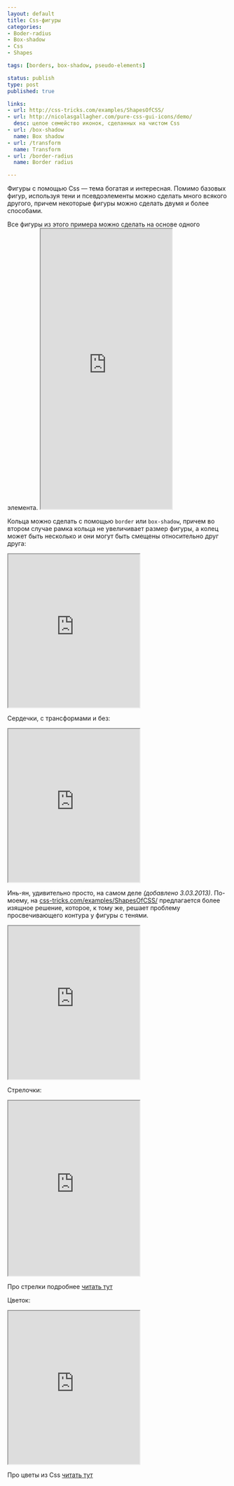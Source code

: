 ```yaml
---
layout: default
title: Css-фигуры
categories:
- Boder-radius
- Box-shadow
- Css
- Shapes

tags: [borders, box-shadow, pseudo-elements]

status: publish
type: post
published: true

links:
- url: http://css-tricks.com/examples/ShapesOfCSS/
- url: http://nicolasgallagher.com/pure-css-gui-icons/demo/
  desc: целое семейство иконок, сделанных на чистом Css
- url: /box-shadow
  name: Box shadow
- url: /transform
  name: Transform
- url: /border-radius
  name: Border radius

---
```

Фигуры с помощью Css — тема богатая и интересная. Помимо базовых фигур, используя тени и псевдоэлементы можно сделать много всякого другого, причем некоторые фигуры можно сделать двумя и более способами.

<!--more-->Все фигуры из этого примера можно сделать на основе одного элемента.

<iframe class="jsbin" style="height: 640px" src="http://jsbin.com/AZuFAkO/5/embed?output"></iframe>

Кольца можно сделать с помощью <code>border</code> или <code>box-shadow</code>, причем во втором случае рамка кольца не увеличивает размер фигуры, а колец может быть несколько и они могут быть смещены относительно друг друга:

<iframe class="jsbin" style="height: 350px" src="http://jsbin.com/uSiWahO/2/embed?output,css"></iframe>

Сердечки, с трансформами и без:

<iframe class="jsbin" style="height: 350px" src="http://jsbin.com/AZuFAkO/1/embed?output,css"></iframe>

Инь-ян, удивительно просто, на самом деле <em>(добавлено 3.03.2013)</em>.
По-моему, на <a href="http://css-tricks.com/examples/ShapesOfCSS/">css-tricks.com/examples/ShapesOfCSS/</a> предлагается более изящное решение, которое, к тому же, решает проблему просвечивающего контура у фигуры с тенями.

<iframe class="jsbin" style="height: 350px" src="http://jsbin.com/oLeqAhI/1/embed?output,css"></iframe>

Стрелочки:

<iframe class="jsbin" style="height: 400px" src="http://jsbin.com/aKUZaB/5/embed?css,output"></iframe>

Про стрелки подробнее <a href="/strelki-s-pomoshh-yu-svojstva-border/">читать тут</a>

Цветок:

<iframe class="jsbin" style="height: 350px" src="http://jsbin.com/iKubuKi/3/embed?output,css"></iframe>

Про цветы из Css <a href="/css-figury-lepestok/">читать тут</a>
